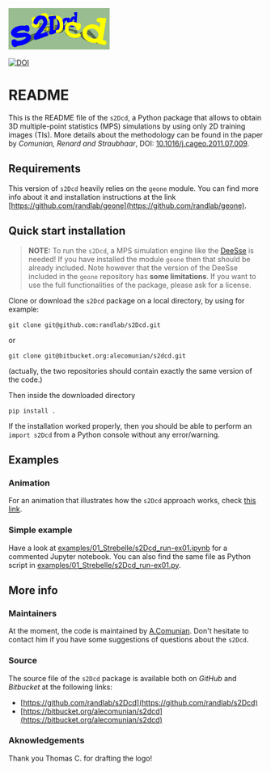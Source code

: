 ![s2Dcd logo](./logo/logo_thom.png "s2Dcd logo")


[![DOI](https://zenodo.org/badge/DOI/10.5281/zenodo.7006646.svg)](https://doi.org/10.5281/zenodo.7006646)



# README

This is the README file of the `s2Dcd`, a Python package that allows
to obtain 3D multiple-point statistics (MPS) simulations by using only
2D training images (TIs).  More details about the methodology can be
found in the paper by *Comunian, Renard and Straubhaar*, DOI:
[10.1016/j.cageo.2011.07.009](http://dx.doi.org/10.1016/j.cageo.2011.07.009).


## Requirements

This version of `s2Dcd` heavily relies on the `geone` module. You can
find more info about it and installation instructions at the link
[https://github.com/randlab/geone](https://github.com/randlab/geone).

## Quick start installation

> **NOTE:** To run the `s2Dcd`, a MPS simulation engine like the
[DeeSse](http://www.randlab.org/research/deesse/) is needed! If you
have installed the module `geone` then that should be already
included. Note however that the version of the DeeSse included in the `geone` repository has
**some limitations**. If you want to use the full functionalities of the package, please ask for a license.

Clone or download the `s2Dcd` package on a local directory, by using for example:
```
git clone git@github.com:randlab/s2Dcd.git
```
or
```
git clone git@bitbucket.org:alecomunian/s2dcd.git
```
(actually, the two repositories should contain exactly the same version of the code.)

Then inside the downloaded directory
```
pip install .
```

If the installation worked properly, then you should be able to perform an
`import s2Dcd` from a Python console without any error/warning.

## Examples

### Animation

For an animation that illustrates how the `s2Dcd` approach works, check [this link](./logo/animation.md).

### Simple example

Have a look at
[examples/01_Strebelle/s2Dcd_run-ex01.ipynb](examples/01_Strebelle/s2Dcd_run-ex01.ipynb)
for a commented Jupyter notebook. You can also find the same file as
Python script in
[examples/01_Strebelle/s2Dcd_run-ex01.py](examples/01_Strebelle/s2Dcd_run-ex01.py).

## More info

### Maintainers

At the moment, the code is maintained by
[A.Comunian](https://sites.unimi.it/alecomunian). Don't hesitate to
contact him if you have some suggestions of questions about the
`s2Dcd`.

### Source

The source file of the `s2Dcd` package is available both on *GitHub* and *Bitbucket* at the following links:

- [https://github.com/randlab/s2Dcd](https://github.com/randlab/s2Dcd)
- [https://bitbucket.org/alecomunian/s2dcd](https://bitbucket.org/alecomunian/s2dcd)


### Aknowledgements

Thank you Thomas C. for drafting the logo!






